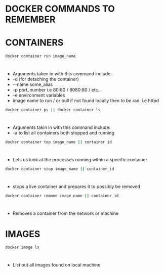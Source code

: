 # DOCKER COMMANDS TO REMEMBER

<h1>CONTAINERS</h1>

```bash
docker container run image_name
```
# <span></span>
- Arguments taken in with this command include:
- -d (for detaching the container) 
- --name some_alias 
- -p port_number i.e 80:80 / 8080:80 / etc...
- -e environment variables
- image name to run / or pull if not found locally then to be ran. i.e httpd

```bash
docker container ps || docker container ls
```
# <span></span>
- Arguments takin in with this command include:
- -a to list all containers both stopped and running

```bash
docker container top image_name || container id
```
# <span></span>
- Lets us look at the processes running within a specific container

```bash
docker container stop image_name || container_id
```
# <span></span>
- stops a live container and prepares it to possibly be removed

```bash
docker container remove image_name || container_id
```
# <span></span>
- Removes a container from the network or machine

<h1>IMAGES</h1>

```bash
docker image ls
```
# <span></span>
- List out all images found on local machine
